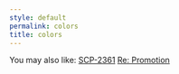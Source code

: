```yaml
---
style: default
permalink: colors
title: colors
---
```

You may also like:
[SCP-2361](http://scp-wiki.net/scp-2361)
[Re: Promotion](http://scp-wiki.net/re-promotion)